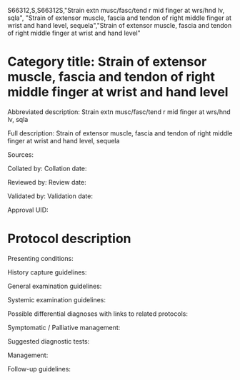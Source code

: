 S66312,S,S66312S,"Strain extn musc/fasc/tend r mid finger at wrs/hnd lv, sqla", "Strain of extensor muscle, fascia and tendon of right middle finger at wrist and hand level, sequela","Strain of extensor muscle, fascia and tendon of right middle finger at wrist and hand level"
# Category title: Strain of extensor muscle, fascia and tendon of right middle finger at wrist and hand level

Abbreviated description: Strain extn musc/fasc/tend r mid finger at wrs/hnd lv, sqla

Full description: Strain of extensor muscle, fascia and tendon of right middle finger at wrist and hand level, sequela

Sources:

Collated by:
Collation date:

Reviewed by:
Review date:

Validated by:
Validation date:

Approval UID:

# Protocol description

Presenting conditions:

History capture guidelines:

General examination guidelines:

Systemic examination guidelines:

Possible differential diagnoses with links to related protocols:

Symptomatic / Palliative management:

Suggested diagnostic tests:

Management:

Follow-up guidelines:
